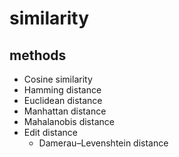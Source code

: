 # similarity

## methods

* Cosine similarity
* Hamming distance
* Euclidean distance
* Manhattan distance
* Mahalanobis distance
* Edit distance
    * Damerau–Levenshtein distance